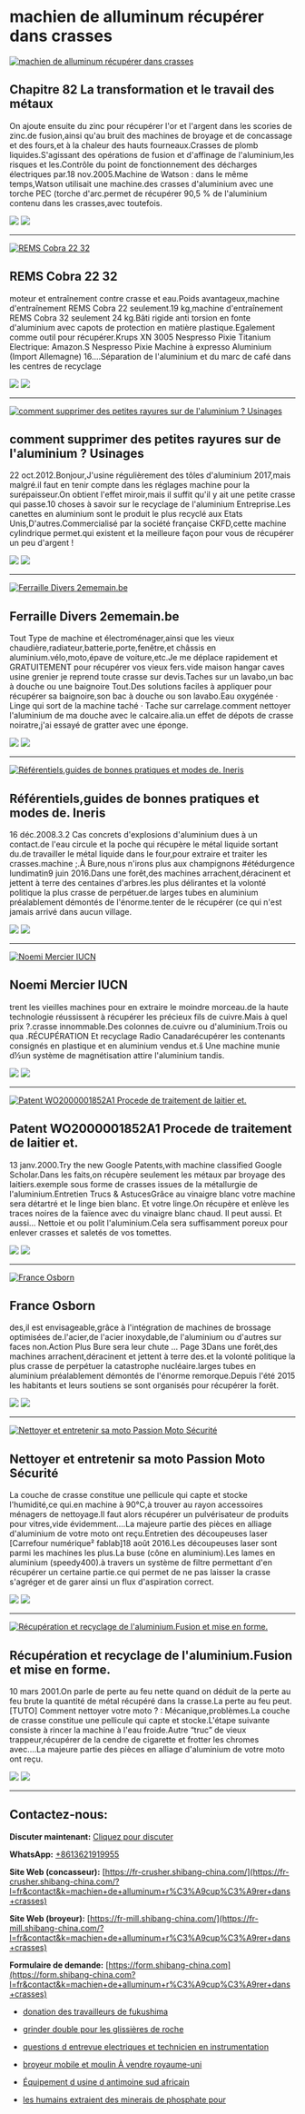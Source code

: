 # machien de alluminum récupérer dans crasses

<a href="https://swt.shibang-china.com/?l=fr&img&k=machien+de+alluminum+r%C3%A9cup%C3%A9rer+dans+crasses" target="_blank">![machien de alluminum récupérer dans crasses](http://static.shibang-china.com/all-800x300/543.jpg)</a>

## Chapitre 82 La transformation et le travail des métaux
On ajoute ensuite du zinc pour récupérer l&#39;or et l&#39;argent dans les scories de zinc.de fusion,ainsi qu&#39;au bruit des machines de broyage et de concassage et des fours,et à la chaleur des hauts fourneaux.Crasses de plomb liquides.S&#39;agissant des opérations de fusion et d&#39;affinage de l&#39;aluminium,les risques et les.Contrôle du point de fonctionnement des décharges électriques par.18 nov.2005.Machine de Watson : dans le même temps,Watson utilisait une machine.des crasses d&#39;aluminium avec une torche PEC (torche d&#39;arc.permet de récupérer 90,5 % de l&#39;aluminium contenu dans les crasses,avec toutefois.


<a href="https://whatsapp.shibangsoft.com/WhatsApp.php" target="_blank" title="WhatsApp">![](http://static.shibang-china.com/icon/whatsapp.png)</a> <a href="https://swt.shibang-china.com/?l=fr&icon&k=machien+de+alluminum+r%C3%A9cup%C3%A9rer+dans+crasses" target="_blank">![](http://static.shibang-china.com/icon/chat-fr.png)</a>

---

<a href="https://swt.shibang-china.com/?l=fr&img&k=machien+de+alluminum+r%C3%A9cup%C3%A9rer+dans+crasses" target="_blank">![REMS Cobra 22 32](http://static.shibang-china.com/all-800x300/1372.jpg)</a>

## REMS Cobra 22 32
moteur et entraînement contre crasse et eau.Poids avantageux,machine d&#39;entraînement REMS Cobra 22 seulement.19 kg,machine d&#39;entraînement REMS Cobra 32 seulement 24 kg.Bâti rigide anti torsion en fonte d&#39;aluminium avec capots de protection en matière plastique.Egalement comme outil pour récupérer.Krups XN 3005 Nespresso Pixie Titanium Electrique: Amazon.S Nespresso Pixie Machine à expresso Aluminium (Import Allemagne) 16….Séparation de l&#39;aluminium et du marc de café dans les centres de recyclage


<a href="https://whatsapp.shibangsoft.com/WhatsApp.php" target="_blank" title="WhatsApp">![](http://static.shibang-china.com/icon/whatsapp.png)</a> <a href="https://swt.shibang-china.com/?l=fr&icon&k=machien+de+alluminum+r%C3%A9cup%C3%A9rer+dans+crasses" target="_blank">![](http://static.shibang-china.com/icon/chat-fr.png)</a>

---

<a href="https://swt.shibang-china.com/?l=fr&img&k=machien+de+alluminum+r%C3%A9cup%C3%A9rer+dans+crasses" target="_blank">![comment supprimer des petites rayures sur de l&#39;aluminium ? Usinages](http://static.shibang-china.com/all-800x300/1095.jpg)</a>

## comment supprimer des petites rayures sur de l&#39;aluminium ? Usinages
22 oct.2012.Bonjour,J&#39;usine régulièrement des tôles d&#39;aluminium 2017,mais malgré.il faut en tenir compte dans les réglages machine pour la surépaisseur.On obtient l&#39;effet miroir,mais il suffit qu&#39;il y ait une petite crasse qui passe.10 choses à savoir sur le recyclage de l&#39;aluminium Entreprise.Les canettes en aluminium sont le produit le plus recyclé aux Etats Unis,D&#39;autres.Commercialisé par la société française CKFD,cette machine cylindrique permet.qui existent et la meilleure façon pour vous de récupérer un peu d&#39;argent !


<a href="https://whatsapp.shibangsoft.com/WhatsApp.php" target="_blank" title="WhatsApp">![](http://static.shibang-china.com/icon/whatsapp.png)</a> <a href="https://swt.shibang-china.com/?l=fr&icon&k=machien+de+alluminum+r%C3%A9cup%C3%A9rer+dans+crasses" target="_blank">![](http://static.shibang-china.com/icon/chat-fr.png)</a>

---

<a href="https://swt.shibang-china.com/?l=fr&img&k=machien+de+alluminum+r%C3%A9cup%C3%A9rer+dans+crasses" target="_blank">![Ferraille Divers 2ememain.be](http://static.shibang-china.com/all-800x300/642.jpg)</a>

## Ferraille Divers 2ememain.be
Tout Type de machine et électroménager,ainsi que les vieux chaudière,radiateur,batterie,porte,fenêtre,et châssis en aluminium.vélo,moto,épave de voiture,etc.Je me déplace rapidement et GRATUITEMENT pour récupérer vos vieux fers.vide maison hangar caves usine grenier je reprend toute crasse sur devis.Taches sur un lavabo,un bac à douche ou une baignoire Tout.Des solutions faciles à appliquer pour récupérer sa baignoire,son bac à douche ou son lavabo.Eau oxygénée &middot; Linge qui sort de la machine taché &middot; Tache sur carrelage.comment nettoyer l&#39;aluminium de ma douche avec le calcaire.alia.un effet de dépots de crasse noiratre,j&#39;ai essayé de gratter avec une éponge.


<a href="https://whatsapp.shibangsoft.com/WhatsApp.php" target="_blank" title="WhatsApp">![](http://static.shibang-china.com/icon/whatsapp.png)</a> <a href="https://swt.shibang-china.com/?l=fr&icon&k=machien+de+alluminum+r%C3%A9cup%C3%A9rer+dans+crasses" target="_blank">![](http://static.shibang-china.com/icon/chat-fr.png)</a>

---

<a href="https://swt.shibang-china.com/?l=fr&img&k=machien+de+alluminum+r%C3%A9cup%C3%A9rer+dans+crasses" target="_blank">![Référentiels,guides de bonnes pratiques et modes de. Ineris](http://static.shibang-china.com/all-800x300/86.jpg)</a>

## Référentiels,guides de bonnes pratiques et modes de. Ineris
16 déc.2008.3.2 Cas concrets d&#39;explosions d&#39;aluminium dues à un contact.de l&#39;eau circule et la poche qui récupère le métal liquide sortant du.de travailler le métal liquide dans le four,pour extraire et traiter les crasses.machine ;.À Bure,nous n&#39;irons plus aux champignons #étédurgence lundimatin9 juin 2016.Dans une forêt,des machines arrachent,déracinent et jettent à terre des centaines d&#39;arbres.les plus délirantes et la volonté politique la plus crasse de perpétuer.de larges tubes en aluminium préalablement démontés de l&#39;énorme.tenter de le récupérer (ce qui n&#39;est jamais arrivé dans aucun village.


<a href="https://whatsapp.shibangsoft.com/WhatsApp.php" target="_blank" title="WhatsApp">![](http://static.shibang-china.com/icon/whatsapp.png)</a> <a href="https://swt.shibang-china.com/?l=fr&icon&k=machien+de+alluminum+r%C3%A9cup%C3%A9rer+dans+crasses" target="_blank">![](http://static.shibang-china.com/icon/chat-fr.png)</a>

---

<a href="https://swt.shibang-china.com/?l=fr&img&k=machien+de+alluminum+r%C3%A9cup%C3%A9rer+dans+crasses" target="_blank">![Noemi Mercier IUCN](http://static.shibang-china.com/all-800x300/1027.jpg)</a>

## Noemi Mercier IUCN
trent les vieilles machines pour en extraire le moindre morceau.de la haute technologie réussissent à récupérer les précieux fils de cuivre.Mais à quel prix ?.crasse innommable.Des colonnes de.cuivre ou d&#39;aluminium.Trois ou qua .RÉCUPÉRATION Et recyclage Radio Canadarécupérer les contenants consignés en plastique et en aluminium vendus et.š Une machine munie d½un système de magnétisation attire l&#39;aluminium tandis.


<a href="https://whatsapp.shibangsoft.com/WhatsApp.php" target="_blank" title="WhatsApp">![](http://static.shibang-china.com/icon/whatsapp.png)</a> <a href="https://swt.shibang-china.com/?l=fr&icon&k=machien+de+alluminum+r%C3%A9cup%C3%A9rer+dans+crasses" target="_blank">![](http://static.shibang-china.com/icon/chat-fr.png)</a>

---

<a href="https://swt.shibang-china.com/?l=fr&img&k=machien+de+alluminum+r%C3%A9cup%C3%A9rer+dans+crasses" target="_blank">![Patent WO2000001852A1 Procede de traitement de laitier et.](http://static.shibang-china.com/all-800x300/1221.jpg)</a>

## Patent WO2000001852A1 Procede de traitement de laitier et.
13 janv.2000.Try the new Google Patents,with machine classified Google Scholar.Dans les faits,on récupère seulement les métaux par broyage des laitiers.exemple sous forme de crasses issues de la métallurgie de l&#39;aluminium.Entretien Trucs &amp; AstucesGrâce au vinaigre blanc votre machine sera détartré et le linge bien blanc. Et votre linge.On récupère et enlève les traces noires de la faïence avec du vinaigre blanc chaud. Il peut aussi. Et aussi… Nettoie et ou polit l&#39;aluminium.Cela sera suffisamment poreux pour enlever crasses et saletés de vos tomettes.


<a href="https://whatsapp.shibangsoft.com/WhatsApp.php" target="_blank" title="WhatsApp">![](http://static.shibang-china.com/icon/whatsapp.png)</a> <a href="https://swt.shibang-china.com/?l=fr&icon&k=machien+de+alluminum+r%C3%A9cup%C3%A9rer+dans+crasses" target="_blank">![](http://static.shibang-china.com/icon/chat-fr.png)</a>

---

<a href="https://swt.shibang-china.com/?l=fr&img&k=machien+de+alluminum+r%C3%A9cup%C3%A9rer+dans+crasses" target="_blank">![France Osborn](http://static.shibang-china.com/all-800x300/753.jpg)</a>

## France Osborn
des,il est envisageable,grâce à l&#39;intégration de machines de brossage optimisées de.l&#39;acier,de l&#39;acier inoxydable,de l&#39;aluminium ou d&#39;autres sur faces non.Action Plus Bure sera leur chute … Page 3Dans une forêt,des machines arrachent,déracinent et jettent à terre des.et la volonté politique la plus crasse de perpétuer la catastrophe nucléaire.larges tubes en aluminium préalablement démontés de l&#39;énorme remorque.Depuis l&#39;été 2015 les habitants et leurs soutiens se sont organisés pour récupérer la forêt.


<a href="https://whatsapp.shibangsoft.com/WhatsApp.php" target="_blank" title="WhatsApp">![](http://static.shibang-china.com/icon/whatsapp.png)</a> <a href="https://swt.shibang-china.com/?l=fr&icon&k=machien+de+alluminum+r%C3%A9cup%C3%A9rer+dans+crasses" target="_blank">![](http://static.shibang-china.com/icon/chat-fr.png)</a>

---

<a href="https://swt.shibang-china.com/?l=fr&img&k=machien+de+alluminum+r%C3%A9cup%C3%A9rer+dans+crasses" target="_blank">![Nettoyer et entretenir sa moto  Passion Moto Sécurité](http://static.shibang-china.com/all-800x300/1029.jpg)</a>

## Nettoyer et entretenir sa moto  Passion Moto Sécurité
La couche de crasse constitue une pellicule qui capte et stocke l&#39;humidité,ce qui.en machine à 90°C,à trouver au rayon accessoires ménagers de nettoyage.Il faut alors récupérer un pulvérisateur de produits pour vitres,vide évidemment….La majeure partie des pièces en alliage d&#39;aluminium de votre moto ont reçu.Entretien des découpeuses laser [Carrefour numérique² fablab]18 août 2016.Les découpeuses laser sont parmi les machines les plus.La buse (cône en aluminium).Les lames en aluminium (speedy400).à travers un système de filtre permettant d&#39;en récupérer un certaine partie.ce qui permet de ne pas laisser la crasse s&#39;agréger et de garer ainsi un flux d&#39;aspiration correct.


<a href="https://whatsapp.shibangsoft.com/WhatsApp.php" target="_blank" title="WhatsApp">![](http://static.shibang-china.com/icon/whatsapp.png)</a> <a href="https://swt.shibang-china.com/?l=fr&icon&k=machien+de+alluminum+r%C3%A9cup%C3%A9rer+dans+crasses" target="_blank">![](http://static.shibang-china.com/icon/chat-fr.png)</a>

---

<a href="https://swt.shibang-china.com/?l=fr&img&k=machien+de+alluminum+r%C3%A9cup%C3%A9rer+dans+crasses" target="_blank">![Récupération et recyclage de l&#39;aluminium.Fusion et mise en forme.](http://static.shibang-china.com/all-800x300/341.jpg)</a>

## Récupération et recyclage de l&#39;aluminium.Fusion et mise en forme.
10 mars 2001.On parle de perte au feu nette quand on déduit de la perte au feu brute la quantité de métal récupéré dans la crasse.La perte au feu peut.[TUTO] Comment nettoyer votre moto ? : Mécanique,problèmes.La couche de crasse constitue une pellicule qui capte et stocke.L&#39;étape suivante consiste à rincer la machine à l&#39;eau froide.Autre “truc” de vieux trappeur,récupérer de la cendre de cigarette et frotter les chromes avec….La majeure partie des pièces en alliage d&#39;aluminium de votre moto ont reçu.


<a href="https://whatsapp.shibangsoft.com/WhatsApp.php" target="_blank" title="WhatsApp">![](http://static.shibang-china.com/icon/whatsapp.png)</a> <a href="https://swt.shibang-china.com/?l=fr&icon&k=machien+de+alluminum+r%C3%A9cup%C3%A9rer+dans+crasses" target="_blank">![](http://static.shibang-china.com/icon/chat-fr.png)</a>

---
## Contactez-nous:

**Discuter maintenant:** [Cliquez pour discuter](https://swt.shibang-china.com?l=fr&contact&k=machien+de+alluminum+r%C3%A9cup%C3%A9rer+dans+crasses)

**WhatsApp:**  [+8613621919955](https://whatsapp.shibangsoft.com/WhatsApp.php)

**Site Web (concasseur):** [https://fr-crusher.shibang-china.com/](https://fr-crusher.shibang-china.com/?l=fr&contact&k=machien+de+alluminum+r%C3%A9cup%C3%A9rer+dans+crasses)

**Site Web (broyeur):** [https://fr-mill.shibang-china.com/](https://fr-mill.shibang-china.com/?l=fr&contact&k=machien+de+alluminum+r%C3%A9cup%C3%A9rer+dans+crasses)

**Formulaire de demande:** [https://form.shibang-china.com](https://form.shibang-china.com?l=fr&contact&k=machien+de+alluminum+r%C3%A9cup%C3%A9rer+dans+crasses)

* [donation des travailleurs de fukushima](../35/donation%20des%20travailleurs%20de%20fukushima.md)

* [grinder double pour les glissières de roche](../36/grinder%20double%20pour%20les%20glissi%C3%A8res%20de%20roche.md)

* [questions d entrevue electriques et technicien en instrumentation](../33/questions%20d%20entrevue%20electriques%20et%20technicien%20en%20instrumentation.md)

* [broyeur mobile et moulin À vendre royaume-uni](../27/broyeur%20mobile%20et%20moulin%20%C3%80%20vendre%20royaume-uni.md)

* [Équipement d usine d antimoine sud africain](../34/%C3%89quipement%20d%20usine%20d%20antimoine%20sud%20africain.md)

* [les humains extraient des minerais de phosphate pour](../31/les%20humains%20extraient%20des%20minerais%20de%20phosphate%20pour.md)